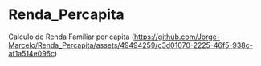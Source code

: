 # Renda_Percapita
Calculo de Renda Familiar per capita 
(https://github.com/Jorge-Marcelo/Renda_Percapita/assets/49494259/c3d01070-2225-46f5-938c-af1a514e096c)
